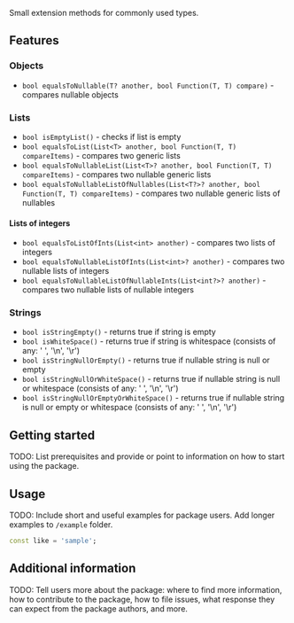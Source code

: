 <!-- 
This README describes the package. If you publish this package to pub.dev,
this README's contents appear on the landing page for your package.

For information about how to write a good package README, see the guide for
[writing package pages](https://dart.dev/guides/libraries/writing-package-pages). 

For general information about developing packages, see the Dart guide for
[creating packages](https://dart.dev/guides/libraries/create-library-packages)
and the Flutter guide for
[developing packages and plugins](https://flutter.dev/developing-packages). 
-->

Small extension methods for commonly used types.

## Features

### Objects

* ```bool equalsToNullable(T? another, bool Function(T, T) compare)``` - compares nullable objects

### Lists

* ```bool isEmptyList()``` - checks if list is empty
* ```bool equalsToList(List<T> another, bool Function(T, T) compareItems)``` - compares two generic lists
* ```bool equalsToNullableList(List<T>? another, bool Function(T, T) compareItems)``` - compares two nullable generic lists
* ```bool equalsToNullableListOfNullables(List<T?>? another, bool Function(T, T) compareItems)``` - compares two nullable generic lists of nullables

#### Lists of integers

* ```bool equalsToListOfInts(List<int> another)``` - compares two lists of integers
* ```bool equalsToNullableListOfInts(List<int>? another)``` - compares two nullable lists of integers
* ```bool equalsToNullableListOfNullableInts(List<int?>? another)``` - compares two nullable lists of nullable integers

### Strings

* ```bool isStringEmpty()``` - returns true if string is empty
* ```bool isWhiteSpace()``` - returns true if string is whitespace (consists of any: ' ', '\n', '\r')
* ```bool isStringNullOrEmpty()``` - returns true if nullable string is null or empty
* ```bool isStringNullOrWhiteSpace()``` - returns true if nullable string is null or whitespace (consists of any: ' ', '\n', '\r')
* ```bool isStringNullOrEmptyOrWhiteSpace()``` - returns true if nullable string is null or empty or whitespace (consists of any: ' ', '\n', '\r')
  

## Getting started

TODO: List prerequisites and provide or point to information on how to
start using the package.

## Usage

TODO: Include short and useful examples for package users. Add longer examples
to `/example` folder. 

```dart
const like = 'sample';
```

## Additional information

TODO: Tell users more about the package: where to find more information, how to 
contribute to the package, how to file issues, what response they can expect 
from the package authors, and more.
